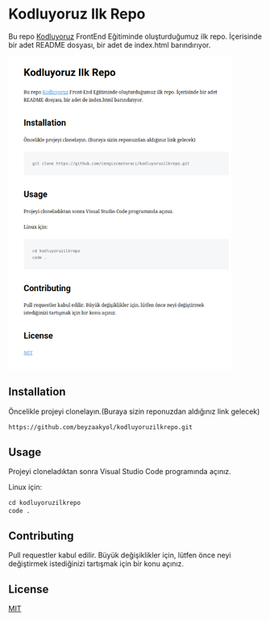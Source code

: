# Kodluyoruz Ilk Repo
Bu repo [Kodluyoruz](https://kodluyoruz.org/) FrontEnd Eğitiminde oluşturduğumuz ilk repo. İçerisinde bir adet README dosyası, bir adet de index.html barındırıyor.

![photo](markdown/markdown.png)

## Installation
Öncelikle projeyi clonelayın.(Buraya sizin reponuzdan aldığınız link gelecek)
```bash
https://github.com/beyzaakyol/kodluyoruzilkrepo.git
```

## Usage
Projeyi cloneladıktan sonra Visual Studio Code programında açınız.

Linux için:
```linux
cd kodluyoruzilkrepo
code .
```

## Contributing
Pull requestler kabul edilir. Büyük değişiklikler için, lütfen önce neyi değiştirmek istediğinizi tartışmak için bir konu açınız.

## License
[MIT](https://choosealicense.com/licenses/mit/)

